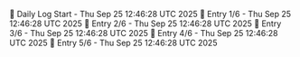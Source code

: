 📅 Daily Log Start - Thu Sep 25 12:46:28 UTC 2025
📌 Entry 1/6 - Thu Sep 25 12:46:28 UTC 2025
📌 Entry 2/6 - Thu Sep 25 12:46:28 UTC 2025
📌 Entry 3/6 - Thu Sep 25 12:46:28 UTC 2025
📌 Entry 4/6 - Thu Sep 25 12:46:28 UTC 2025
📌 Entry 5/6 - Thu Sep 25 12:46:28 UTC 2025
